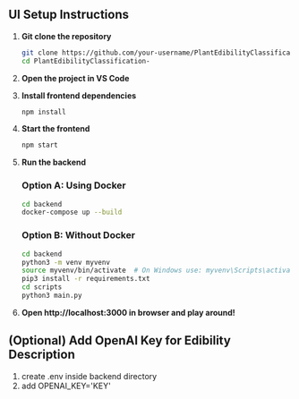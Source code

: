## UI Setup Instructions

1. **Git clone the repository**
   ```bash
   git clone https://github.com/your-username/PlantEdibilityClassification-.git
   cd PlantEdibilityClassification-
   ```

2. **Open the project in VS Code**

3. **Install frontend dependencies**
   ```bash
   npm install
   ```

4. **Start the frontend**
   ```bash
   npm start
   ```

5. **Run the backend**

   ### Option A: Using Docker
   ```bash
   cd backend
   docker-compose up --build
   ```

   ### Option B: Without Docker
   ```bash
   cd backend
   python3 -m venv myvenv
   source myvenv/bin/activate  # On Windows use: myvenv\Scripts\activate
   pip3 install -r requirements.txt
   cd scripts
   python3 main.py
   ```
6. **Open http://localhost:3000 in browser and play around!**


## (Optional) Add OpenAI Key for Edibility Description 
   1. create .env inside backend directory
   2. add OPENAI_KEY='KEY'

